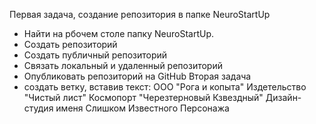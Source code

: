 Первая задача, создание репозитория в папке NeuroStartUp
- Найти на рбочем столе папку NeuroStartUp. 
- Создать репозиторий
- Создать публичный репозиторий
- Связать локальный и удаленный репозиторий
- Опубликовать репозиторий на GitHub
Вторая задача
- создать ветку, вставив текст:
  ООО "Рога и копыта"
  Издетельство "Чистый лист"
  Космопорт "Черезтерновый Кзвездный"
  Дизайн-студия именя Слишком Известного Персонажа